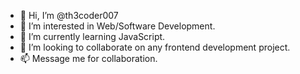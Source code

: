 - 👋 Hi, I’m @th3coder007
- 👀 I’m interested in Web/Software Development.
- 🌱 I’m currently learning JavaScript.
- 💞️ I’m looking to collaborate on any frontend development project.
- 📫 Message me for collaboration.

<!---
th3coder007/th3coder007 is a ✨ special ✨ repository because its `README.md` (this file) appears on your GitHub profile.
You can click the Preview link to take a look at your changes.
--->
